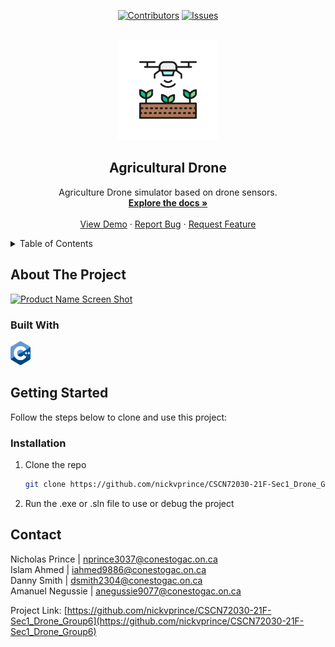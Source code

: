 <div id="top"></div>

<div style="text-align: center"> 

[![Contributors][contributors-shield]][contributors-url]
[![Issues][issues-shield]][issues-url] 

</div>


<!-- PROJECT LOGO -->
<br />
<div align="center">
  <a href="https://github.com/nickvprince/CSCN72030-21F-Sec1_Drone_Group6">
    <img src="images/logo.png" alt="Logo" width="160" height="160">
  </a>

<h2 align="center">Agricultural Drone</h2>

  <p align="center">
    Agriculture Drone simulator based on drone sensors. 
    <br />
    <a href="https://github.com/nickvprince/CSCN72030-21F-Sec1_Drone_Group6"><strong>Explore the docs »</strong></a>
    <br />
    <br />
    <a href="https://www.youtube.com/watch?v=dQw4w9WgXcQ">View Demo</a>
    ·
    <a href="https://github.com/nickvprince/CSCN72030-21F-Sec1_Drone_Group6/issues">Report Bug</a>
    ·
    <a href="https://github.com/nickvprince/CSCN72030-21F-Sec1_Drone_Group6/issues">Request Feature</a>
  </p>
</div>

<!-- TABLE OF CONTENTS -->
<details>
  <summary>Table of Contents</summary>
  <ol>
    <li>
      <a href="#about-the-project">About The Project</a>
      <ul>
        <li><a href="#built-with">Built With</a></li>
      </ul>
    </li>
    <li>
      <a href="#getting-started">Getting Started</a>
      <ul>
        <li><a href="#installation">Installation</a></li>
      </ul>
    </li>
    <li><a href="#contact">Contact</a></li>
  </ol>
</details>



<!-- ABOUT THE PROJECT -->
## About The Project

[![Product Name Screen Shot][product-screenshot]](https://example.com)

### Built With

<a href="https://www.cplusplus.com/">
    <img src="images/1200px-ISO_C++_Logo.svg.png" alt="Logo" width="32" height="38">
</a>

<!-- GETTING STARTED -->
## Getting Started

Follow the steps below to clone and use this project:

### Installation

1. Clone the repo
   ```sh
   git clone https://github.com/nickvprince/CSCN72030-21F-Sec1_Drone_Group6.git
   ```
2. Run the .exe or .sln file to use or debug the project


<!-- CONTACT -->
## Contact

Nicholas Prince | nprince3037@conestogac.on.ca
<br />
Islam Ahmed | iahmed9886@conestogac.on.ca
<br />
Danny Smith | dsmith2304@conestogac.on.ca
<br />
Amanuel Negussie | anegussie9077@conestogac.on.ca

Project Link: [https://github.com/nickvprince/CSCN72030-21F-Sec1_Drone_Group6](https://github.com/nickvprince/CSCN72030-21F-Sec1_Drone_Group6)

<!-- MARKDOWN LINKS & IMAGES -->
<!-- https://www.markdownguide.org/basic-syntax/#reference-style-links -->
[contributors-shield]: https://img.shields.io/github/contributors/github_username/repo_name.svg?style=for-the-badge
[contributors-url]: https://github.com/nickvprince/CSCN72030-21F-Sec1_Drone_Group6/graphs/contributors
[forks-shield]: https://img.shields.io/github/forks/github_username/repo_name.svg?style=for-the-badge
[forks-url]: https://github.com/nickvprince/CSCN72030-21F-Sec1_Drone_Group6/network/members
[stars-shield]: https://img.shields.io/github/stars/github_username/repo_name.svg?style=for-the-badge
[stars-url]: https://github.com/nickvprince/CSCN72030-21F-Sec1_Drone_Group6/stargazers
[issues-shield]: https://img.shields.io/github/issues/github_username/repo_name.svg?style=for-the-badge
[issues-url]: https://github.com/nickvprince/CSCN72030-21F-Sec1_Drone_Group6/issues
[license-shield]: https://img.shields.io/github/license/github_username/repo_name.svg?style=for-the-badge
[license-url]: https://github.com/nickvprince/CSCN72030-21F-Sec1_Drone_Group6/blob/master/LICENSE.txt
[linkedin-shield]: https://img.shields.io/badge/-LinkedIn-black.svg?style=for-the-badge&logo=linkedin&colorB=555
[linkedin-url]: https://linkedin.com/in/linkedin_username
[product-screenshot]: images/screenshot.png
